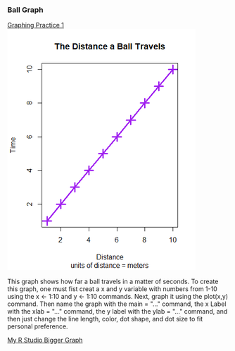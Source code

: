 ### Ball Graph

[Graphing Practice 1](Ball.md)
![](Ball)


This graph shows how far a ball travels in a matter of seconds. To create this graph, one must fist creat a x and y variable with numbers from 1-10 using the 
x <- 1:10
and
y <- 1:10 
commands. Next, graph it using the 
plot(x,y)
command. Then name the graph with the 
main = "..."
command, the x Label with the 
xlab = "..."
command, the y label with the 
ylab = "..."
command, and then just change the line length, color, dot shape, and dot size to fit personal preference. 


[My R Studio Bigger Graph](RStudioGraph.md)

